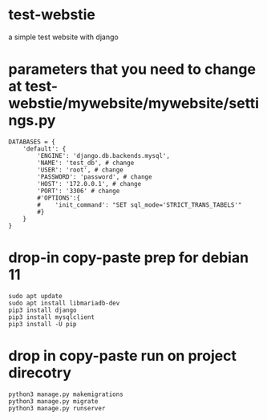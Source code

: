 # test-webstie
a simple test website with django

# parameters that you need to change at test-webstie/mywebsite/mywebsite/settings.py 
```python3
DATABASES = {
    'default': {
        'ENGINE': 'django.db.backends.mysql',
        'NAME': 'test_db', # change
        'USER': 'root', # change
        'PASSWORD': 'password', # change
        'HOST': '172.0.0.1', # change
        'PORT': '3306' # change
        #'OPTIONS':{
        #    'init_command': "SET sql_mode='STRICT_TRANS_TABELS'"
        #}
    }
}
```

# drop-in copy-paste prep for debian 11
```shell
sudo apt update
sudo apt install libmariadb-dev
pip3 install django
pip3 install mysqlclient
pip3 install -U pip
```
# drop in copy-paste run on project direcotry
```shell
python3 manage.py makemigrations
python3 manage.py migrate
python3 manage.py runserver
```
